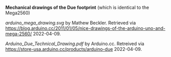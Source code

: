 **Mechanical drawings of the Due footprint** (which is identical to the Mega2560) 

*arduino_mega_drawing.svg* by Mathew Beckler. Retrieved via https://blog.arduino.cc/2011/01/05/nice-drawings-of-the-arduino-uno-and-mega-2560/ 2022-04-09.

*Arduino_Due_Technical_Drawing.pdf* by Arduino.cc. Retreived via https://store-usa.arduino.cc/products/arduino-due 2022-04-09.
